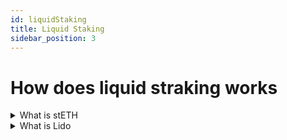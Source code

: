 ```yaml
---
id: liquidStaking
title: Liquid Staking
sidebar_position: 3
---
```


# How does liquid straking works

<details>
  <summary>What is stETH</summary>

    [stETH Docs](https://docs.lido.fi/#liquid-staking)

    - stETH represents a token you receive when you stake Ethereum (ETH) through the Lido platform, allowing you to earn staking rewards while keeping your assets liquid.

    - It mirrors the value of your staked ETH plus accrued staking rewards, enabling its use in various DeFi applications without locking your assets.

    - stETH can be traded, used as collateral for loans, or utilized in yield farming, providing flexibility and liquidity not available with traditional ETH staking.
</details>

<details>
  <summary>What is Lido</summary>

    [Lido Docs](https://docs.lido.fi/#what-is-lido)

    - Lido enables earning on digital tokens with liquidity maintained for DeFi application use, through network-specific staking pools.
    
    - It offers st[token]s for flexible transfer and use in DeFi, diverging from traditional locked staking.

    - Lido is governed by a DAO, which is responsible for managing protocol parameters and selecting node operators.

    - Primarily focusing on Ethereum, Lido's governance is implemented through the ERC20 LDO token, with st[token]s representing users' staked assets and accumulated rewards.

</details>